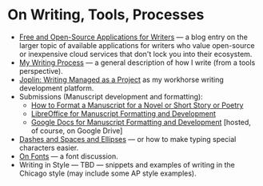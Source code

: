 # On Writing, Tools, Processes

- [Free and Open-Source Applications for Writers](https://errantruminant.com/blog/writing-resources/) — a blog entry on the larger topic of available applications for writers who value open-source or inexpensive cloud services that don't lock you into their ecosystem.
- [My Writing Process](./my-writing-process.md) — a general description of how I write (from a tools perspective).
- [Joplin: Writing Managed as a Project](howto-joplin.md) as my workhorse writing development platform.
- Submissions (Manuscript development and formatting):
  - [How to Format a Manuscript for a Novel or Short Story or Poetry](howto-manuscript-fiction.md)
  - [LibreOffice for Manuscript Formatting and Development](howto-manuscript-libreoffice.md)
  - [Google Docs for Manuscript Formatting and Development](https://drive.google.com/open?id=1VHZiNtNyCqU3BOJG7sGdywo_8Ag2DcUL) [hosted, of course, on Google Drive]
- [Dashes and Spaces and Ellipses](./howto-dashes-and-ellipses-on-linux.md) — or how to make typing special characters easier.
- [On Fonts](./on-fonts.md) — a font discussion.
- Writing in Style — TBD — snippets and examples of writing in the Chicago style (may include some AP style examples).
